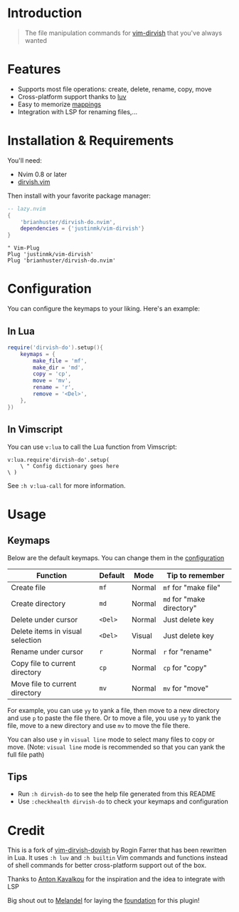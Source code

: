 # Introduction

> The file manipulation commands for [vim-dirvish](https://github.com/justinmk/vim-dirvish) that you've always wanted

# Features
- Supports most file operations: create, delete, rename, copy, move
- Cross-platform support thanks to [luv](https://github.com/luvit/luv)
- Easy to memorize [mappings](#mappings) 
- Integration with LSP for renaming files,...

# Installation & Requirements

You'll need:
- Nvim 0.8 or later
- [dirvish.vim](https://github.com/justinmk/vim-dirvish)

Then install with your favorite package manager:

```lua
-- lazy.nvim
{
    'brianhuster/dirvish-do.nvim',
    dependencies = {'justinmk/vim-dirvish'}
}
```

```vim
" Vim-Plug
Plug 'justinmk/vim-dirvish'
Plug 'brianhuster/dirvish-do.nvim'
```
# Configuration

You can configure the keymaps to your liking. Here's an example:

## In Lua

```lua
require('dirvish-do').setup(){
	keymaps = {
		make_file = 'mf',
		make_dir = 'md',
		copy = 'cp',
		move = 'mv',
		rename = 'r',
		remove = '<Del>',
	},
})
```
## In Vimscript

You can use `v:lua` to call the Lua function from Vimscript:

```vim
v:lua.require'dirvish-do'.setup(
    \ " Config dictionary goes here
\ )
```
See `:h v:lua-call` for more information.

# Usage

## Keymaps

Below are the default keymaps. You can change them in the [configuration](#configuration)

| Function                                | Default | Mode  |Tip to remember             |
| --------------------------------------- | ------- | ----  |----------------------------|
| Create file                             | `mf`    | Normal|`mf` for "make file"        |
| Create directory                        | `md`    | Normal|`md` for "make directory"   |
| Delete under cursor                     | `<Del>` | Normal|Just delete key             |
| Delete items in visual selection        | `<Del>` | Visual|Just delete key             |
| Rename under cursor                     | `r`     | Normal|`r` for "rename"            |
| Copy file to current directory          | `cp`    | Normal|`cp` for "copy"             |
| Move file to current directory          | `mv`    | Normal|`mv` for "move"             |

For example, you can use `yy` to yank a file, then move to a new directory and use `p` to paste the file there. Or to move a file, you use `yy` to yank the file, move to a new directory and use `mv` to move the file there.

You can also use `y` in `visual line` mode to select many files to copy or move. (Note: `visual line` mode is recommended so that you can yank the full file path)

## Tips

- Run `:h dirvish-do` to see the help file generated from this README
- Use `:checkhealth dirvish-do` to check your keymaps and configuration

# Credit

This is a fork of [vim-dirvish-dovish](https://github.com/roginfarrer/vim-dirvish-dovish) by Rogin Farrer that has been rewritten in Lua. It uses `:h luv` and `:h builtin` Vim commands and functions instead of shell commands for better cross-platform support out of the box.

Thanks to [Anton Kavalkou](https://github.com/antosha417/nvim-lsp-file-operations) for the inspiration and the idea to integrate with LSP

Big shout out to [Melandel](https://github.com/Melandel) for laying the [foundation](https://github.com/Melandel/desktop/blob/c323969e4bd48dda6dbceada3a7afe8bacdda0f5/setup/my_vimrc.vim#L976-L1147) for this plugin!
